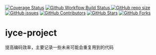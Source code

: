 <a href="https://codecov.io/gh/iywe/iyce-project/branch/main"><img src="https://img.shields.io/codecov/c/github/iywe/iyce-project/main?logo=codecov&logoColor=white" alt="Coverage Status"></a>
<a href="https://github.com/iywe/iyce-project/actions/workflows/build_and_test.yaml">
<img src="https://img.shields.io/github/actions/workflow/status/iywe/iyce-project/build_and_test.yaml?branch=main&logo=github&logoColor=white&label=fast ci" alt="Github Workflow Build Status">
</a>
<a href="https://github.com/iywe/iyce-project"><img src="https://img.shields.io/github/repo-size/iywe/iyce-project" alt="GitHub repo size"></a>
<a href="https://github.com/iywe/iyce-project/issues"><img src="https://img.shields.io/github/issues/iywe/iyce-project" alt="GitHub issues"></a>
<a href="https://github.com/iywe/iyce-project/graphs/contributors"><img src="https://img.shields.io/github/contributors/iywe/iyce-project" alt="GitHub Contributors"></a>
<a href="https://github.com/iywe/iyce-project/stargazers"><img src="https://img.shields.io/github/stars/iywe/iyce-project" alt="GitHub Stars"></a>
<a href="https://github.com/iywe/iyce-project/fork"><img src="https://img.shields.io/github/forks/iywe/iyce-project" alt="GitHub Forks"></a>


# iyce-project
提高编码效率，主要记录一些未来可能会重复用到的代码

